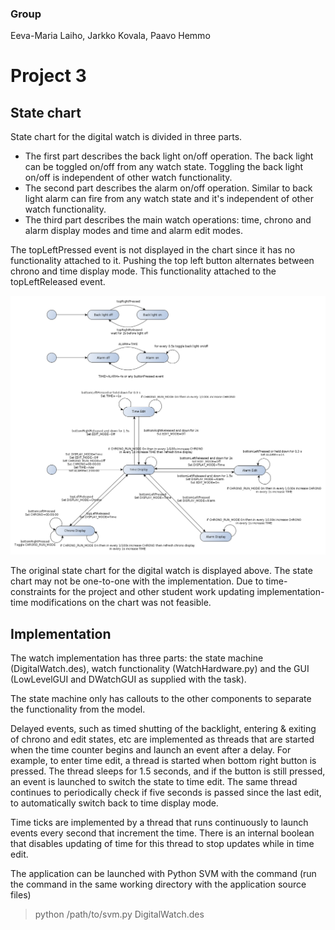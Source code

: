 
### Group

Eeva-Maria Laiho, Jarkko Kovala, Paavo Hemmo

# Project 3

## State chart

State chart for the digital watch is divided in three parts. 
* The first part describes the back light on/off operation. The back light can be toggled on/off from any watch state. Toggling the back light on/off is independent of other watch functionality.
* The second part describes the alarm on/off operation. Similar to back light alarm can fire from any watch state and it's independent of other watch functionality.
* The third part describes the main watch operations: time, chrono and alarm display modes and time and alarm edit modes.

The topLeftPressed event is not displayed in the chart since it has no functionality attached to it. Pushing the top left button  alternates between chrono and time display mode. This functionality attached to the topLeftReleased event.

![Digital watch](./digital_watch.png)

The original state chart for the digital watch is displayed above. The state chart may not be one-to-one with the implementation. Due to time-constraints for the project and other student work updating implementation-time modifications on the chart was not feasible. 

## Implementation

The watch implementation has three parts: the state machine (DigitalWatch.des), watch functionality (WatchHardware.py) and the GUI (LowLevelGUI and DWatchGUI as supplied with the task).

The state machine only has callouts to the other components to separate the functionality from the model.

Delayed events, such as timed shutting of the backlight, entering & exiting of chrono and edit states, etc are implemented as threads that are started when the time counter begins and launch an event after a delay. For example, to enter time edit, a thread is started when bottom right button is pressed. The thread sleeps for 1.5 seconds, and if the button is still pressed, an event is launched to switch the state to time edit. The same thread continues to periodically check if five seconds is passed since the last edit, to automatically switch back to time display mode.

Time ticks are implemented by a thread that runs continuously to launch events every second that increment the time. There is an internal boolean that disables updating of time for this thread to stop updates while in time edit.

The application can be launched with Python SVM with the command (run the command in the same working directory with the application source files) 

> python /path/to/svm.py DigitalWatch.des
